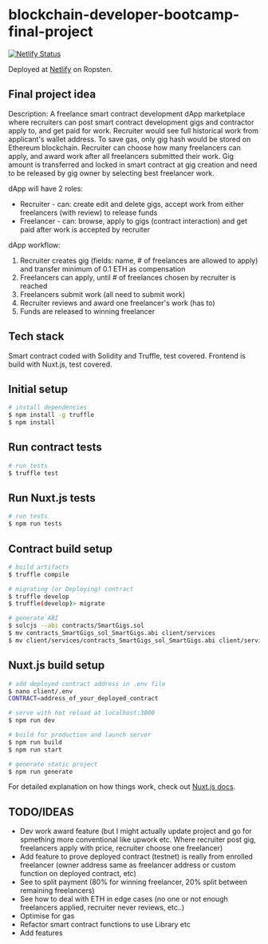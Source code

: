 # blockchain-developer-bootcamp-final-project

[![Netlify Status](https://api.netlify.com/api/v1/badges/5ab45611-764f-4059-8b07-5b20f92cdff3/deploy-status)](https://app.netlify.com/sites/flamboyant-booth-468ae4/deploys)

Deployed at [Netlify](https://flamboyant-booth-468ae4.netlify.app/) on Ropsten.

## Final project idea

Description: A freelance smart contract development dApp marketplace where recruiters can post smart contract development gigs and contractor apply to, and get paid for work.
Recruiter would see full historical work from applicant's wallet address.
To save gas, only gig hash would be stored on Ethereum blockchain.
Recruiter can choose how many freelancers can apply, and award work after all freelancers submitted their work.
Gig amount is transferred and locked in smart contract at gig creation and need to be released by gig owner by selecting best freelancer work.

dApp will have 2 roles:

- Recruiter - can: create edit and delete gigs, accept work from either freelancers (with review) to release funds
- Freelancer - can: browse, apply to gigs (contract interaction) and get paid after work is accepted by recruiter

dApp workflow:

1. Recruiter creates gig (fields: name, # of freelances are allowed to apply) and transfer minimum of 0.1 ETH as compensation
2. Freelancers can apply, until # of freelances chosen by recruiter is reached
3. Freelancers submit work (all need to submit work)
4. Recruiter reviews and award one freelancer's work (has to)
5. Funds are released to winning freelancer

## Tech stack

Smart contract coded with Solidity and Truffle, test covered.
Frontend is build with Nuxt.js, test covered.

## Initial setup

```bash
# install dependencies
$ npm install -g truffle
$ npm install
```

## Run contract tests

```bash
# run tests
$ truffle test
```

## Run Nuxt.js tests

```bash
# run tests
$ npm run tests
```

## Contract build setup

```bash
# build artifacts
$ truffle compile

# migrating (or Deploying) contract
$ truffle develop
$ truffle(develop)> migrate

# generate ABI
$ solcjs --abi contracts/SmartGigs.sol
$ mv contracts_SmartGigs_sol_SmartGigs.abi client/services
$ mv client/services/contracts_SmartGigs_sol_SmartGigs.abi client/services/contracts_SmartGigs_sol_SmartGigs.json
```

## Nuxt.js build setup

```bash
# add deployed contract address in .env file
$ nano client/.env
CONTRACT=address_of_your_deployed_contract

# serve with hot reload at localhost:3000
$ npm run dev

# build for production and launch server
$ npm run build
$ npm run start

# generate static project
$ npm run generate
```

For detailed explanation on how things work, check out [Nuxt.js docs](https://nuxtjs.org).

## TODO/IDEAS

- Dev work award feature (but I might actually update project and go for spmething more conventional like upwork etc. Where recruiter post gig, freelancers apply with price, recruiter choose one freelancer)
- Add feature to prove deployed contract (testnet) is really from enrolled freelancer (owner address same as freelancer address or custom function on deployed contract, etc)
- See to split payment (80% for winning freelancer, 20% split between remaining freelancers)
- See how to deal with ETH in edge cases (no one or not enough freelancers applied, recruiter never reviews, etc..)
- Optimise for gas
- Refactor smart contract functions to use Library etc
- Add features

